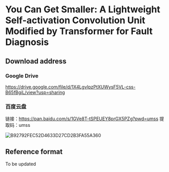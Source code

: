 # You Can Get Smaller: A Lightweight Self-activation Convolution Unit Modified by Transformer for Fault Diagnosis

## Download address

### Google Drive
https://drive.google.com/file/d/1X4LgvIpzPtXUWysF5VL-css-B65fBgiL/view?usp=sharing

### 百度云盘

链接：https://pan.baidu.com/s/1GVe8T-tSPEUEY8prGX5PZg?pwd=umss 
提取码：umss

![B92792FEC52D4633D27CD2B3FA55A360](https://user-images.githubusercontent.com/121926828/212732684-b1454b27-bfb0-4c51-92ac-487289d1ef81.png)


## Reference format

To be updated
